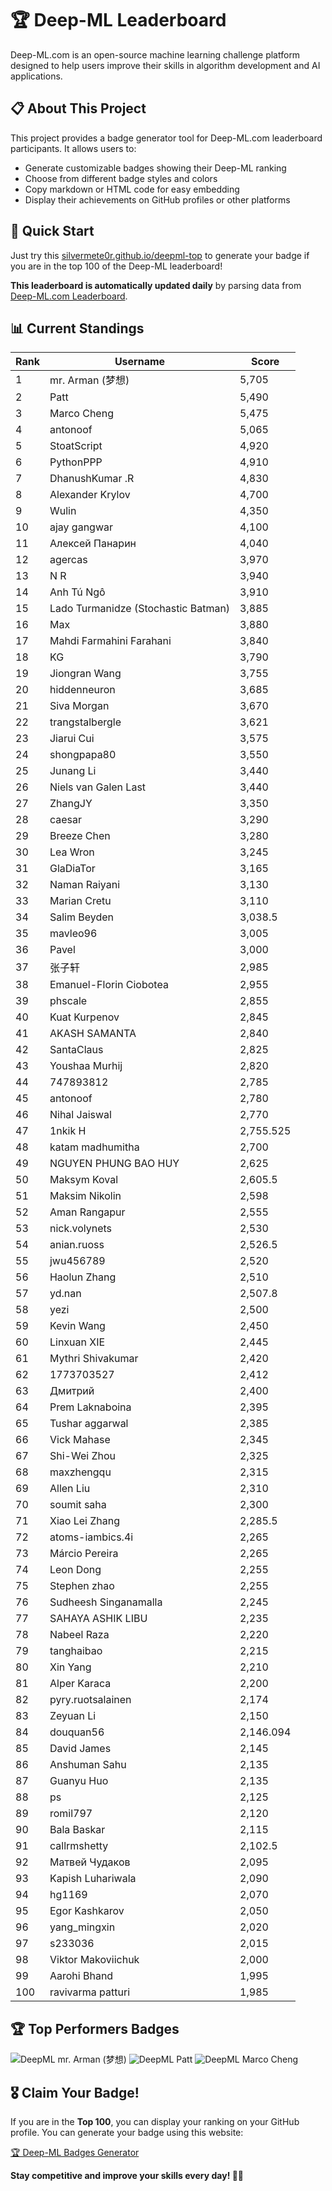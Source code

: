 # 🏆 Deep-ML Leaderboard

Deep-ML.com is an open-source machine learning challenge platform designed to help users improve their skills in algorithm development and AI applications.  

## 📋 About This Project

This project provides a badge generator tool for Deep-ML.com leaderboard participants. It allows users to:
- Generate customizable badges showing their Deep-ML ranking
- Choose from different badge styles and colors
- Copy markdown or HTML code for easy embedding
- Display their achievements on GitHub profiles or other platforms

## 🚀 Quick Start

Just try this [silvermete0r.github.io/deepml-top](https://silvermete0r.github.io/deepml-top) to generate your badge if you are in the top 100 of the Deep-ML leaderboard!

**This leaderboard is automatically updated daily** by parsing data from [Deep-ML.com Leaderboard](https://www.deep-ml.com/leaderboard).  

## 📊 Current Standings  

<!-- LEADERBOARD_START -->
| Rank | Username | Score |
|------|---------|-------|
| 1 | mr. Arman (梦想) | 5,705 |
| 2 | Patt | 5,490 |
| 3 | Marco Cheng | 5,475 |
| 4 | antonoof | 5,065 |
| 5 | StoatScript | 4,920 |
| 6 | PythonPPP | 4,910 |
| 7 | DhanushKumar .R | 4,830 |
| 8 | Alexander Krylov | 4,700 |
| 9 | Wulin | 4,350 |
| 10 | ajay gangwar | 4,100 |
| 11 | Алексей Панарин | 4,040 |
| 12 | agercas | 3,970 |
| 13 | N R | 3,940 |
| 14 | Anh Tú Ngô | 3,910 |
| 15 | Lado Turmanidze (Stochastic Batman) | 3,885 |
| 16 | Max | 3,880 |
| 17 | Mahdi Farmahini Farahani | 3,840 |
| 18 | KG | 3,790 |
| 19 | Jiongran Wang | 3,755 |
| 20 | hiddenneuron | 3,685 |
| 21 | Siva Morgan | 3,670 |
| 22 | trangstalbergle | 3,621 |
| 23 | Jiarui Cui | 3,575 |
| 24 | shongpapa80 | 3,550 |
| 25 | Junang Li | 3,440 |
| 26 | Niels van Galen Last | 3,440 |
| 27 | ZhangJY | 3,350 |
| 28 | caesar | 3,290 |
| 29 | Breeze Chen | 3,280 |
| 30 | Lea Wron | 3,245 |
| 31 | GlaDiaTor | 3,165 |
| 32 | Naman Raiyani | 3,130 |
| 33 | Marian Cretu | 3,110 |
| 34 | Salim Beyden | 3,038.5 |
| 35 | mavleo96 | 3,005 |
| 36 | Pavel | 3,000 |
| 37 | 张子轩 | 2,985 |
| 38 | Emanuel-Florin Ciobotea | 2,955 |
| 39 | phscale | 2,855 |
| 40 | Kuat Kurpenov | 2,845 |
| 41 | AKASH SAMANTA | 2,840 |
| 42 | SantaClaus | 2,825 |
| 43 | Youshaa Murhij | 2,820 |
| 44 | 747893812 | 2,785 |
| 45 | antonoof | 2,780 |
| 46 | Nihal Jaiswal | 2,770 |
| 47 | 1nkik H | 2,755.525 |
| 48 | katam madhumitha | 2,700 |
| 49 | NGUYEN PHUNG BAO HUY | 2,625 |
| 50 | Maksym Koval | 2,605.5 |
| 51 | Maksim Nikolin | 2,598 |
| 52 | Aman Rangapur | 2,555 |
| 53 | nick.volynets | 2,530 |
| 54 | anian.ruoss | 2,526.5 |
| 55 | jwu456789 | 2,520 |
| 56 | Haolun Zhang | 2,510 |
| 57 | yd.nan | 2,507.8 |
| 58 | yezi | 2,500 |
| 59 | Kevin Wang | 2,450 |
| 60 | Linxuan XIE | 2,445 |
| 61 | Mythri Shivakumar | 2,420 |
| 62 | 1773703527 | 2,412 |
| 63 | Дмитрий | 2,400 |
| 64 | Prem Laknaboina | 2,395 |
| 65 | Tushar aggarwal | 2,385 |
| 66 | Vick Mahase | 2,345 |
| 67 | Shi-Wei Zhou | 2,325 |
| 68 | maxzhengqu | 2,315 |
| 69 | Allen Liu | 2,310 |
| 70 | soumit saha | 2,300 |
| 71 | Xiao Lei Zhang | 2,285.5 |
| 72 | atoms-iambics.4i | 2,265 |
| 73 | Márcio Pereira | 2,265 |
| 74 | Leon Dong | 2,255 |
| 75 | Stephen zhao | 2,255 |
| 76 | Sudheesh Singanamalla | 2,245 |
| 77 | SAHAYA ASHIK LIBU | 2,235 |
| 78 | Nabeel Raza | 2,220 |
| 79 | tanghaibao | 2,215 |
| 80 | Xin Yang | 2,210 |
| 81 | Alper Karaca | 2,200 |
| 82 | pyry.ruotsalainen | 2,174 |
| 83 | Zeyuan Li | 2,150 |
| 84 | douquan56 | 2,146.094 |
| 85 | David James | 2,145 |
| 86 | Anshuman Sahu | 2,135 |
| 87 | Guanyu Huo | 2,135 |
| 88 | ps | 2,125 |
| 89 | romil797 | 2,120 |
| 90 | Bala Baskar | 2,115 |
| 91 | callrmshetty | 2,102.5 |
| 92 | Матвей Чудаков | 2,095 |
| 93 | Kapish Luhariwala | 2,090 |
| 94 | hg1169 | 2,070 |
| 95 | Egor Kashkarov | 2,050 |
| 96 | yang_mingxin | 2,020 |
| 97 | s233036 | 2,015 |
| 98 | Viktor Makoviichuk | 2,000 |
| 99 | Aarohi Bhand | 1,995 |
| 100 | ravivarma patturi | 1,985 |
<!-- LEADERBOARD_END -->

## 🏆 Top Performers Badges

<!-- BADGES_START -->
![DeepML mr. Arman (梦想)](https://img.shields.io/badge/dynamic/json?url=https%3A%2F%2Fraw.githubusercontent.com%2Fsilvermete0r%2Fdeepml-top%2Fmain%2Fbadges.json&query=%24.1247b1b5b9cd95e98d7ff7438207406f.label&prefix=Rank%20&style=for-the-badge&label=%F0%9F%9A%80%20DeepML&color=blue&link=https%3A%2F%2Fwww.deep-ml.com%2Fleaderboard)
![DeepML Patt](https://img.shields.io/badge/dynamic/json?url=https%3A%2F%2Fraw.githubusercontent.com%2Fsilvermete0r%2Fdeepml-top%2Fmain%2Fbadges.json&query=%24.4b6dd077a50c0d50b43cc8120a91ccd7.label&prefix=Rank%20&style=for-the-badge&label=%F0%9F%9A%80%20DeepML&color=blue&link=https%3A%2F%2Fwww.deep-ml.com%2Fleaderboard)
![DeepML Marco Cheng](https://img.shields.io/badge/dynamic/json?url=https%3A%2F%2Fraw.githubusercontent.com%2Fsilvermete0r%2Fdeepml-top%2Fmain%2Fbadges.json&query=%24.4091c1a21900bd2c7d3f4e343acddda1.label&prefix=Rank%20&style=for-the-badge&label=%F0%9F%9A%80%20DeepML&color=blue&link=https%3A%2F%2Fwww.deep-ml.com%2Fleaderboard)
<!-- BADGES_END -->

## 🎖 Claim Your Badge!  

If you are in the **Top 100**, you can display your ranking on your GitHub profile. You can generate your badge using this website:

[🏆 Deep-ML Badges Generator](https://silvermete0r.github.io/deepml-top/)

**Stay competitive and improve your skills every day! 🚀🔥**